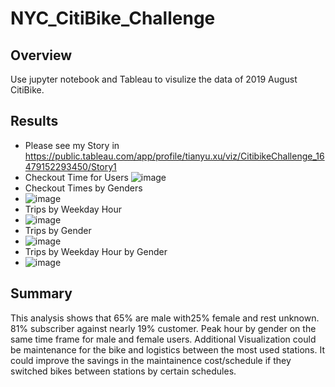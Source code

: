 # NYC_CitiBike_Challenge
## Overview
Use jupyter notebook and Tableau to visulize the data of 2019 August CitiBike.
## Results
- Please see my Story in https://public.tableau.com/app/profile/tianyu.xu/viz/CitibikeChallenge_16479152293450/Story1
- Checkout Time for Users
![image](https://github.com/Fredericxu/NYC_CitiBike_Challenge/edit/main/1.png)
- Checkout Times by Genders
- ![image](https://github.com/Fredericxu/NYC_CitiBike_Challenge/edit/main/2.png)
- Trips by Weekday Hour
- ![image](https://github.com/Fredericxu/NYC_CitiBike_Challenge/edit/main/3.png)
- Trips by Gender
- ![image](https://github.com/Fredericxu/NYC_CitiBike_Challenge/edit/main/4.png)
- Trips by Weekday Hour by Gender
- ![image](https://github.com/Fredericxu/NYC_CitiBike_Challenge/edit/main/5.png)

## Summary
This analysis shows that 65% are male with25% female and rest unknown. 81% subscriber against nearly 19% customer.
Peak hour by gender on the same time frame for male and female users. Additional Visualization could be maintenance for the bike and logistics between the most used stations. It could improve the savings in the maintainence cost/schedule if they switched bikes between stations by certain schedules.
